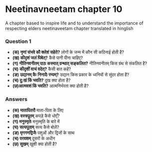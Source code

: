 
# Neetinavneetam chapter 10
A chapter based to inspire life and to understand the importance of respecting elders neetinaveetam chapter translated in hinglish

### Question 1

- **(क) नृणां संभवे कौ क्लेशं सहेते?**  लोगों के जन्म में कौन सी कठिनाई होती है?
- **(ख) कीदृशं जलं पिबेत्?** कैसे पानी पीना चाहिए?
- **(ग) नीतिनवनीतम् पाठः कस्मात् ग्रन्थात् सङ्कलित?** नीतिनवनीतम् किस ग्रंथ से संकलित है?
- **(घ) कीदृशीं वाचं वदेत्?** कैसी बात कहें?
- **(ङ) उद्यानम् कैः निनादैः रम्यम्?** उद्यान किस प्रकार के ध्वनियों से सुंदर होता है?
- **(च) दु:खं किं भवति?** दुख क्या होता है?
- **(छ)आत्मवशं किं भवति?** आत्मनिर्भरता क्या होती है?

### Answers 

- **(क) मातापितरौ** माता-पिता के लिए
- **(ख) वस्त्रपूतम्** कपड़े कैसे धोएँ?
- **(ग) मनुस्मृतेः** मनुस्मृति के बारे में
- **(घ) सत्यपूताम्** सत्य कैसे बोलें?
- **(ङ) मृगगणद्विजैः** पशुओं और द्विजों के साथ
- **(च) परवशम्** दूसरों के अधीन
- **(छ) सुखम्** खुशी क्या होती है?


